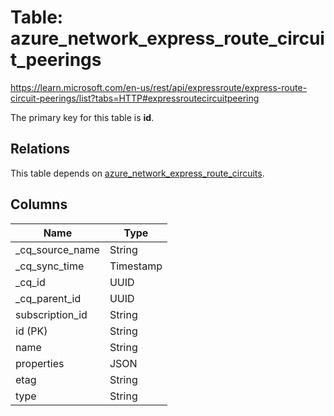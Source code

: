 # Table: azure_network_express_route_circuit_peerings

https://learn.microsoft.com/en-us/rest/api/expressroute/express-route-circuit-peerings/list?tabs=HTTP#expressroutecircuitpeering

The primary key for this table is **id**.

## Relations

This table depends on [azure_network_express_route_circuits](azure_network_express_route_circuits.md).

## Columns

| Name          | Type          |
| ------------- | ------------- |
|_cq_source_name|String|
|_cq_sync_time|Timestamp|
|_cq_id|UUID|
|_cq_parent_id|UUID|
|subscription_id|String|
|id (PK)|String|
|name|String|
|properties|JSON|
|etag|String|
|type|String|